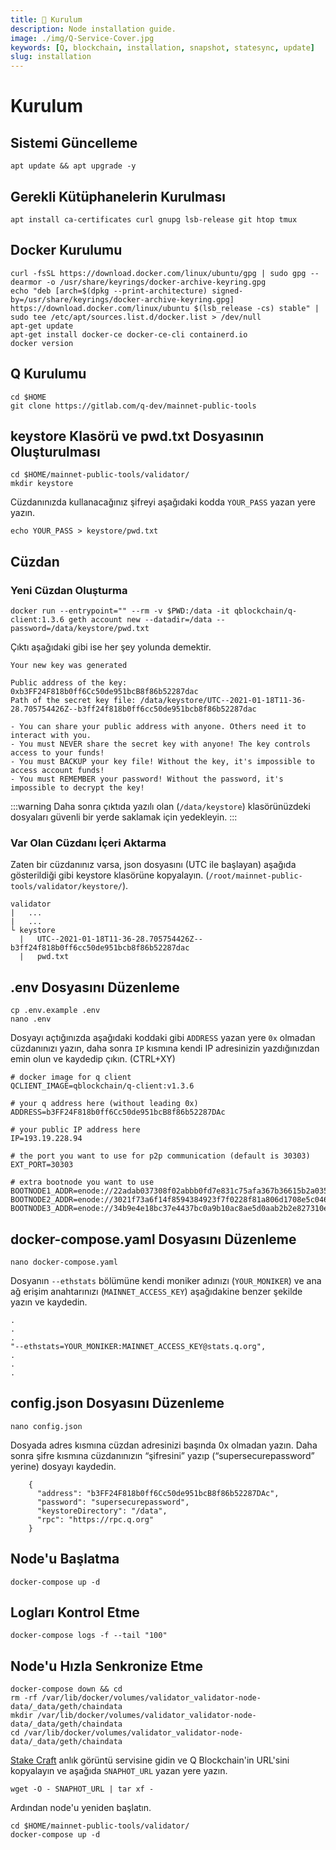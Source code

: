 ```yaml
---
title: 💾 Kurulum
description: Node installation guide.
image: ./img/Q-Service-Cover.jpg
keywords: [Q, blockchain, installation, snapshot, statesync, update]
slug: installation
---
```


# Kurulum

## Sistemi Güncelleme
```shell
apt update && apt upgrade -y
```

## Gerekli Kütüphanelerin Kurulması
```shell
apt install ca-certificates curl gnupg lsb-release git htop tmux
```

## Docker Kurulumu
```shell
curl -fsSL https://download.docker.com/linux/ubuntu/gpg | sudo gpg --dearmor -o /usr/share/keyrings/docker-archive-keyring.gpg
echo "deb [arch=$(dpkg --print-architecture) signed-by=/usr/share/keyrings/docker-archive-keyring.gpg] https://download.docker.com/linux/ubuntu $(lsb_release -cs) stable" | sudo tee /etc/apt/sources.list.d/docker.list > /dev/null
apt-get update
apt-get install docker-ce docker-ce-cli containerd.io
docker version
```

## Q Kurulumu
```
cd $HOME
git clone https://gitlab.com/q-dev/mainnet-public-tools
```

## keystore Klasörü ve pwd.txt Dosyasının Oluşturulması
```
cd $HOME/mainnet-public-tools/validator/
mkdir keystore
```

Cüzdanınızda kullanacağınız şifreyi aşağıdaki kodda `YOUR_PASS` yazan yere yazın.
```
echo YOUR_PASS > keystore/pwd.txt
```

## Cüzdan

### Yeni Cüzdan Oluşturma
```shell 
docker run --entrypoint="" --rm -v $PWD:/data -it qblockchain/q-client:1.3.6 geth account new --datadir=/data --password=/data/keystore/pwd.txt
```
Çıktı aşağıdaki gibi ise her şey yolunda demektir.
```
Your new key was generated

Public address of the key:   0xb3FF24F818b0ff6Cc50de951bcB8f86b52287dac
Path of the secret key file: /data/keystore/UTC--2021-01-18T11-36-28.705754426Z--b3ff24f818b0ff6cc50de951bcb8f86b52287dac

- You can share your public address with anyone. Others need it to interact with you.
- You must NEVER share the secret key with anyone! The key controls access to your funds!
- You must BACKUP your key file! Without the key, it's impossible to access account funds!
- You must REMEMBER your password! Without the password, it's impossible to decrypt the key!
```
:::warning
Daha sonra çıktıda yazılı olan (`/data/keystore`) klasörünüzdeki dosyaları güvenli bir yerde saklamak için yedekleyin.
:::

### Var Olan Cüzdanı İçeri Aktarma
Zaten bir cüzdanınız varsa, json dosyasını (UTC ile başlayan) aşağıda gösterildiği gibi keystore klasörüne kopyalayın. (`/root/mainnet-public-tools/validator/keystore/`).
```
validator
|   ...
|   ...
└ keystore
  |   UTC--2021-01-18T11-36-28.705754426Z--b3ff24f818b0ff6cc50de951bcb8f86b52287dac
  |   pwd.txt
```

## .env Dosyasını Düzenleme

```shell
cp .env.example .env
nano .env
```
Dosyayı açtığınızda aşağıdaki koddaki gibi `ADDRESS` yazan yere `0x` olmadan cüzdanınızı yazın,
daha sonra `IP` kısmına kendi IP adresinizin yazdığınızdan emin olun ve kaydedip çıkın. (CTRL+XY)
```
# docker image for q client
QCLIENT_IMAGE=qblockchain/q-client:v1.3.6

# your q address here (without leading 0x)
ADDRESS=b3FF24F818b0ff6Cc50de951bcB8f86b52287DAc

# your public IP address here
IP=193.19.228.94

# the port you want to use for p2p communication (default is 30303)
EXT_PORT=30303

# extra bootnode you want to use
BOOTNODE1_ADDR=enode://22adab037308f02abbb0fd7e831c75afa367b36615b2a0358a5c4673912cf384de6c8e688371822488622ebee383aeea5d41087160cb70484a9f1671876871b1@bootnode.q.org:30301
BOOTNODE2_ADDR=enode://3021f73a6f14f8594384923f7f0228f81a806d1708e5c046db12661bdce6b0f10625fae12771aa36f7a4d1f110d4e5a589bf3d34ec4b1d2c6d10e382d90f6983@extrabootnode.q.org:30314
BOOTNODE3_ADDR=enode://34b9e4e18bc37e4437bc0a9b10ac8ae5d0aab2b2e827310e90ec1012e818d07962b162d98e083ec5487e0cf87d1ffefb46332ec05209ec82fb675ae7afe3e241@extrabootnode.q.org:30315
```

## docker-compose.yaml Dosyasını Düzenleme
```
nano docker-compose.yaml
```
Dosyanın `--ethstats` bölümüne kendi moniker adınızı (`YOUR_MONIKER`) ve ana ağ erişim anahtarınızı (`MAINNET_ACCESS_KEY`) aşağıdakine benzer şekilde yazın ve kaydedin.
```
.
.
.
"--ethstats=YOUR_MONIKER:MAINNET_ACCESS_KEY@stats.q.org",
.
.
.
```

## config.json Dosyasını Düzenleme
```
nano config.json
```
Dosyada adres kısmına cüzdan adresinizi başında 0x olmadan yazın.
Daha sonra şifre kısmına cüzdanınızın “şifresini” yazıp (“supersecurepassword” yerine) dosyayı kaydedin.
```
    {
      "address": "b3FF24F818b0ff6Cc50de951bcB8f86b52287DAc",
      "password": "supersecurepassword",
      "keystoreDirectory": "/data",
      "rpc": "https://rpc.q.org"
    }
```

## Node'u Başlatma
```shell
docker-compose up -d
```

## Logları Kontrol Etme
```
docker-compose logs -f --tail "100"
```

## Node'u Hızla Senkronize Etme
 ```shell 
docker-compose down && cd
rm -rf /var/lib/docker/volumes/validator_validator-node-data/_data/geth/chaindata
mkdir /var/lib/docker/volumes/validator_validator-node-data/_data/geth/chaindata
cd /var/lib/docker/volumes/validator_validator-node-data/_data/geth/chaindata
```

[Stake Craft](https://snapshots.stakecraft.com/) anlık görüntü servisine gidin ve Q Blockchain'in URL'sini kopyalayın ve aşağıda `SNAPHOT_URL` yazan yere yazın.
```
wget -O - SNAPHOT_URL | tar xf -
```

Ardından node'u yeniden başlatın.
```
cd $HOME/mainnet-public-tools/validator/
docker-compose up -d
```

​
